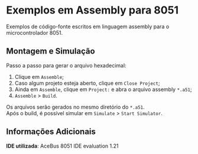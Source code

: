 # Exemplos em Assembly para 8051

Exemplos de código-fonte escritos em linguagem assembly para o microcontrolador
8051.

## Montagem e Simulação

Passo a passo para gerar o arquivo hexadecimal:
1. Clique em `Assemble`;
2. Caso algum projeto esteja aberto, clique em `Close Project`;
3. Ainda em `Assemble`, clique em `Project:` e abra o arquivo assembly `*.a51`;
4. `Assemble` > `Build`.  

Os arquivos serão gerados no mesmo diretório do `*.a51`.  
Após o build, é possível simular em `Simulate` > `Start Simulator`.

## Informações Adicionais

**IDE utilizada**: AceBus 8051 IDE evaluation 1.21
